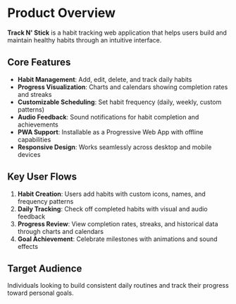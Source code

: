 # Product Overview

**Track N' Stick** is a habit tracking web application that helps users build and maintain healthy habits through an intuitive interface.

## Core Features

- **Habit Management**: Add, edit, delete, and track daily habits
- **Progress Visualization**: Charts and calendars showing completion rates and streaks
- **Customizable Scheduling**: Set habit frequency (daily, weekly, custom patterns)
- **Audio Feedback**: Sound notifications for habit completion and achievements
- **PWA Support**: Installable as a Progressive Web App with offline capabilities
- **Responsive Design**: Works seamlessly across desktop and mobile devices

## Key User Flows

1. **Habit Creation**: Users add habits with custom icons, names, and frequency patterns
2. **Daily Tracking**: Check off completed habits with visual and audio feedback
3. **Progress Review**: View completion rates, streaks, and historical data through charts and calendars
4. **Goal Achievement**: Celebrate milestones with animations and sound effects

## Target Audience

Individuals looking to build consistent daily routines and track their progress toward personal goals.
